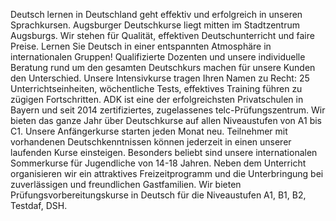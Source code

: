 Deutsch lernen in Deutschland geht effektiv und erfolgreich in unseren Sprachkursen. Augsburger Deutschkurse liegt mitten im Stadtzentrum Augsburgs. Wir stehen für Qualität, effektiven Deutschunterricht und faire Preise. Lernen Sie Deutsch in einer entspannten Atmosphäre in internationalen Gruppen! Qualifizierte Dozenten und unsere individuelle Beratung rund um den gesamten Deutschkurs machen für unsere Kunden den Unterschied. Unsere Intensivkurse tragen Ihren Namen zu Recht: 25 Unterrichtseinheiten, wöchentliche Tests, effektives Training führen zu zügigen Fortschritten. ADK ist eine der erfolgreichsten Privatschulen in Bayern und seit 2014 zertifiziertes, zugelassenes telc-Prüfungszentrum. Wir bieten das ganze Jahr über Deutschkurse auf allen Niveaustufen von A1 bis C1. Unsere Anfängerkurse starten jeden Monat neu. Teilnehmer mit vorhandenen Deutschkenntnissen können jederzeit in einen unserer laufenden Kurse einsteigen. Besonders beliebt sind unsere internationalen Sommerkurse für Jugendliche von 14-18 Jahren. Neben dem Unterricht organisieren wir ein attraktives Freizeitprogramm und die Unterbringung bei zuverlässigen und freundlichen Gastfamilien. Wir bieten Prüfungsvorbereitungskurse in Deutsch für die Niveaustufen A1, B1, B2, Testdaf, DSH.